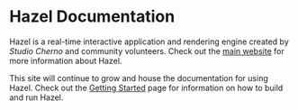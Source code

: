 # Hazel Documentation

Hazel is a real-time interactive application and rendering engine created by _Studio Cherno_ and community volunteers. Check out the [main website](https://hazelengine.com) for more information about Hazel.

This site will continue to grow and house the documentation for using Hazel. Check out the [Getting Started](docs/GettingStarted.md) page for information on how to build and run Hazel.
